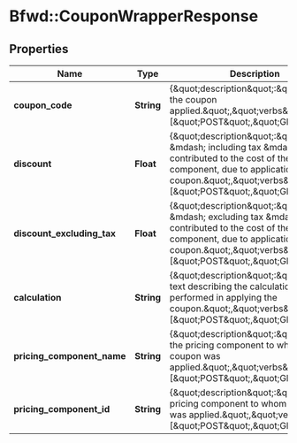 # Bfwd::CouponWrapperResponse

## Properties
Name | Type | Description | Notes
------------ | ------------- | ------------- | -------------
**coupon_code** | **String** | {\&quot;description\&quot;:\&quot;Code of the coupon applied.\&quot;,\&quot;verbs\&quot;:[\&quot;POST\&quot;,\&quot;GET\&quot;]} | [optional] 
**discount** | **Float** | {\&quot;description\&quot;:\&quot;Discount &amp;mdash; including tax &amp;mdash; contributed to the cost of the pricing component, due to application of coupon.\&quot;,\&quot;verbs\&quot;:[\&quot;POST\&quot;,\&quot;GET\&quot;]} | [optional] 
**discount_excluding_tax** | **Float** | {\&quot;description\&quot;:\&quot;Discount &amp;mdash; excluding tax &amp;mdash; contributed to the cost of the pricing component, due to application of coupon.\&quot;,\&quot;verbs\&quot;:[\&quot;POST\&quot;,\&quot;GET\&quot;]} | [optional] 
**calculation** | **String** | {\&quot;description\&quot;:\&quot;Friendly text describing the calculation performed in applying the coupon.\&quot;,\&quot;verbs\&quot;:[\&quot;POST\&quot;,\&quot;GET\&quot;]} | [optional] 
**pricing_component_name** | **String** | {\&quot;description\&quot;:\&quot;Name of the pricing component to whom the coupon was applied.\&quot;,\&quot;verbs\&quot;:[\&quot;POST\&quot;,\&quot;GET\&quot;]} | [optional] 
**pricing_component_id** | **String** | {\&quot;description\&quot;:\&quot;ID of the pricing component to whom the coupon was applied.\&quot;,\&quot;verbs\&quot;:[\&quot;POST\&quot;,\&quot;GET\&quot;]} | [optional] 


